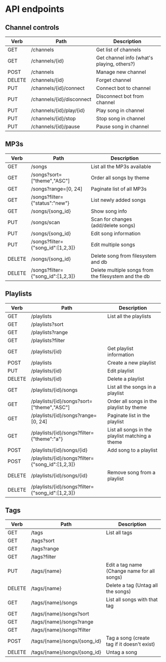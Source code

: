 # API endpoints
## Channel controls

| Verb | Path | Description |
| --- | --- | --- |
| GET | /channels | Get list of channels |
| GET | /channels/{id} | Get channel info (what's playing, others?) |
| POST | /channels | Manage new channel |
| DELETE | /channels/{id} | Forget channel |
| PUT | /channels/{id}/connect | Connect bot to channel |
| PUT | /channels/{id}/disconnect | Disconnect bot from channel |
| PUT | /channels/{id}/play/{id} | Play song in channel |
| PUT | /channels/{id}/stop | Stop song in channel |
| PUT | /channels/{id}/pause | Pause song in channel |

## MP3s

| Verb | Path | Description |
| --- | --- | --- |
| GET | /songs | List all the MP3s available |
| GET | /songs?sort=["theme","ASC"] | Order all songs by theme |
| GET | /songs?range=[0, 24] | Paginate list of all MP3s |
| GET | /songs?filter={"status":"new"} | List newly added songs |
| GET | /songs/{song_id} | Show song info |
| PUT | /songs/scan | Scan for changes (add/delete songs) |
| PUT | /songs/{song_id} | Edit song information |
| PUT | /songs?filter={"song_id":[1,2,3]} | Edit multiple songs |
| DELETE | /songs/{song_id} | Delete song from filesystem and db |
| DELETE | /songs?filter={"song_id":[1,2,3]} | Delete multiple songs from the filesystem and the db |

## Playlists

| Verb | Path | Description |
| --- | --- | --- |
| GET | /playlists | List all the playlists |
| GET | /playlists?sort | |
| GET | /playlists?range | |
| GET | /playlists?filter | |
| GET | /playlists/{id} | Get playlist information |
| POST | /playlists | Create a new playlist |
| PUT | /playlists/{id} | Edit playlist |
| DELETE | /playlists/{id} | Delete a playlist |
| GET | /playlists/{id}/songs | List all the songs in a playlist |
| GET | /playlists/{id}/songs?sort=["theme","ASC"] | Order all songs in the playlist by theme |
| GET | /playlists/{id}/songs?range=[0, 24] | Paginate list in the playlist |
| GET | /playlists/{id}/songs?filter={"theme":"a"} | List all songs in the playlist matching a theme |
| POST | /playlists/{id}/songs/{id} | Add song to a playlist |
| POST | /playlists/{id}/songs?filter={"song_id":[1,2,3]} | |
| DELETE | /playlists/{id}/songs/{id} | Remove song from a playlist |
| DELETE | /playlists/{id}/songs?filter={"song_id":[1,2,3]} | |

## Tags

| Verb | Path | Description |
| --- | --- | --- |
| GET | /tags | List all tags |
| GET | /tags?sort | |
| GET | /tags?range | |
| GET | /tags?filter | |
| PUT | /tags/{name} | Edit a tag name (Change name for all songs) |
| DELETE | /tags/{name} | Delete a tag (Untag all the songs) |
| GET | /tags/{name}/songs | List all songs with that tag |
| GET | /tags/{name}/songs?sort | |
| GET | /tags/{name}/songs?range | |
| GET | /tags/{name}/songs?filter | |
| POST | /tags/{name}/songs/{song_id} | Tag a song (create tag if it doesn't exist) |
| DELETE | /tags/{name}/songs/{song_id} | Untag a song |
